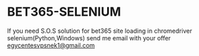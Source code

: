 # BET365-SELENIUM
If you need S.O.S solution for bet365 site loading in chromedriver selenium(Python,Windows) send me email with your offer egycentesvpsnek1@gmail.com
